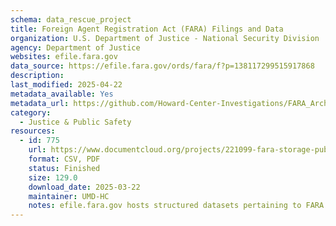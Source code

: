 ```yaml
---
schema: data_rescue_project 
title: Foreign Agent Registration Act (FARA) Filings and Data
organization: U.S. Department of Justice - National Security Division
agency: Department of Justice
websites: efile.fara.gov
data_source: https://efile.fara.gov/ords/fara/f?p=138117299515917868
description: 
last_modified: 2025-04-22
metadata_available: Yes
metadata_url: https://github.com/Howard-Center-Investigations/FARA_Archive
category:
  - Justice & Public Safety 
resources:
  - id: 775
    url: https://www.documentcloud.org/projects/221099-fara-storage-public/
    format: CSV, PDF
    status: Finished
    size: 129.0
    download_date: 2025-03-22
    maintainer: UMD-HC
    notes: efile.fara.gov hosts structured datasets pertaining to FARA filings, but also csvs with urls leading to individual filings/PDFs. UMD HCIJ has archived the PDFs and CSVs and is continuing to update on a daily basis for as long as the data stays available on efile.fara.gov.
---
```

